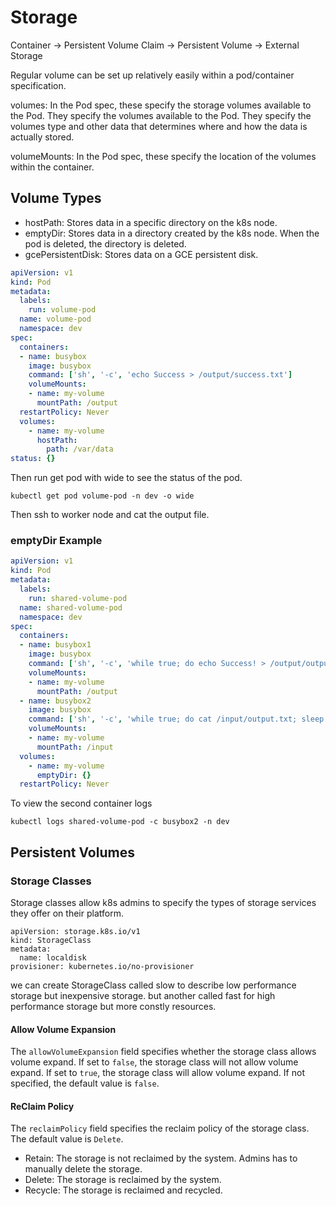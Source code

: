 # Storage

Container -> Persistent Volume Claim -> Persistent Volume -> External Storage

Regular volume can be set up relatively easily within a pod/container specification.

volumes: In the Pod spec, these specify the storage volumes available to the Pod. They specify the volumes available to the Pod. They specify the volumes type and other data that determines where and how the data is actually stored.

volumeMounts: In the Pod spec, these specify the location of the volumes within the container.

## Volume Types

* hostPath: Stores data in a specific directory on the k8s node.
* emptyDir: Stores data in a directory created by the k8s node. When the pod is deleted, the directory is deleted.
* gcePersistentDisk: Stores data on a GCE persistent disk.

```yaml
apiVersion: v1
kind: Pod
metadata:
  labels:
    run: volume-pod
  name: volume-pod
  namespace: dev
spec:
  containers:
  - name: busybox
    image: busybox
    command: ['sh', '-c', 'echo Success > /output/success.txt']
    volumeMounts:
    - name: my-volume
      mountPath: /output
  restartPolicy: Never
  volumes:
    - name: my-volume
      hostPath:
        path: /var/data
status: {}
```

Then run get pod with wide to see the status of the pod.
```
kubectl get pod volume-pod -n dev -o wide
```

Then ssh to worker node and cat the output file.

### emptyDir Example

```yaml
apiVersion: v1
kind: Pod
metadata:
  labels:
    run: shared-volume-pod
  name: shared-volume-pod
  namespace: dev
spec:
  containers:
  - name: busybox1
    image: busybox
    command: ['sh', '-c', 'while true; do echo Success! > /output/output.txt; sleep 5; done']
    volumeMounts:
    - name: my-volume
      mountPath: /output
  - name: busybox2
    image: busybox
    command: ['sh', '-c', 'while true; do cat /input/output.txt; sleep 5; done']
    volumeMounts:
    - name: my-volume
      mountPath: /input
  volumes:
    - name: my-volume
      emptyDir: {}
  restartPolicy: Never
```

To view the second container logs 
```
kubectl logs shared-volume-pod -c busybox2 -n dev
```

## Persistent Volumes 

### Storage Classes
Storage classes allow k8s admins to specify the types of storage services they offer on their platform.

```
apiVersion: storage.k8s.io/v1
kind: StorageClass
metadata:
  name: localdisk
provisioner: kubernetes.io/no-provisioner
```

we can create StorageClass called slow to describe low performance storage but inexpensive storage. but another called fast for high performance storage but more constly resources.

#### Allow Volume Expansion
The `allowVolumeExpansion` field specifies whether the storage class allows volume expand. If set to `false`, the storage class will not allow volume expand. If set to `true`, the storage class will allow volume expand. If not specified, the default value is `false`.

#### ReClaim Policy
The `reclaimPolicy` field specifies the reclaim policy of the storage class. The default value is `Delete`.

* Retain: The storage is not reclaimed by the system. Admins has to manually delete the storage.
* Delete: The storage is reclaimed by the system.
* Recycle: The storage is reclaimed and recycled.